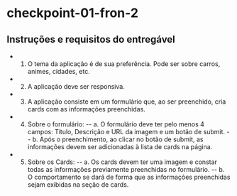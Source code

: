 # checkpoint-01-fron-2

## Instruções e requisitos do entregável

- 1. O tema da aplicação é de sua preferência. Pode ser sobre carros, animes, cidades, etc.
- 2. A aplicação deve ser responsiva.
- 3. A aplicação consiste em um formulário que, ao ser preenchido, cria cards com as informações preenchidas.
- 4. Sobre o formulário: 
-- a. O formulário deve ter pelo menos 4 campos: Título, Descrição e URL da imagem e um botão de submit.
-- b. Após o preenchimento, ao clicar no botão de submit, as informações devem ser adicionadas à lista de cards na página.
- 5. Sobre os Cards:
-- a. Os cards devem ter uma imagem e constar todas as informações previamente preenchidas no formulário. 
-- b. O comportamento se dará de forma que as informações preenchidas sejam exibidas na seção de cards.
